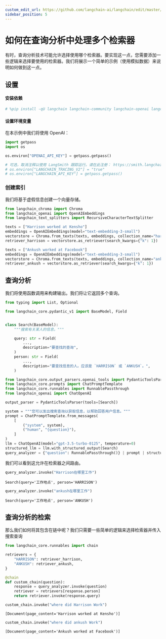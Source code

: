 ```yaml
---
custom_edit_url: https://github.com/langchain-ai/langchain/edit/master/docs/docs/how_to/query_multiple_retrievers.ipynb
sidebar_position: 5
---
```


# 如何在查询分析中处理多个检索器

有时，查询分析技术可能允许选择使用哪个检索器。要实现这一点，您需要添加一些逻辑来选择要使用的检索器。我们将展示一个简单的示例（使用模拟数据）来说明如何做到这一点。

## 设置
#### 安装依赖


```python
# %pip install -qU langchain langchain-community langchain-openai langchain-chroma
```

#### 设置环境变量

在本示例中我们将使用 OpenAI：


```python
import getpass
import os

os.environ["OPENAI_API_KEY"] = getpass.getpass()

# 可选，取消注释以使用 LangSmith 跟踪运行。请在此注册： https://smith.langchain.com.
# os.environ["LANGCHAIN_TRACING_V2"] = "true"
# os.environ["LANGCHAIN_API_KEY"] = getpass.getpass()
```

### 创建索引

我们将基于虚假信息创建一个向量存储。

```python
from langchain_chroma import Chroma
from langchain_openai import OpenAIEmbeddings
from langchain_text_splitters import RecursiveCharacterTextSplitter

texts = ["Harrison worked at Kensho"]
embeddings = OpenAIEmbeddings(model="text-embedding-3-small")
vectorstore = Chroma.from_texts(texts, embeddings, collection_name="harrison")
retriever_harrison = vectorstore.as_retriever(search_kwargs={"k": 1})

texts = ["Ankush worked at Facebook"]
embeddings = OpenAIEmbeddings(model="text-embedding-3-small")
vectorstore = Chroma.from_texts(texts, embeddings, collection_name="ankush")
retriever_ankush = vectorstore.as_retriever(search_kwargs={"k": 1})
```

## 查询分析

我们将使用函数调用来构建输出。我们将让它返回多个查询。

```python
from typing import List, Optional

from langchain_core.pydantic_v1 import BaseModel, Field


class Search(BaseModel):
    """搜索有关某人的信息。"""

    query: str = Field(
        ...,
        description="要查找的查询",
    )
    person: str = Field(
        ...,
        description="要查找信息的人。应该是 `HARRISON` 或 `ANKUSH`。",
    )
```

```python
from langchain_core.output_parsers.openai_tools import PydanticToolsParser
from langchain_core.prompts import ChatPromptTemplate
from langchain_core.runnables import RunnablePassthrough
from langchain_openai import ChatOpenAI

output_parser = PydanticToolsParser(tools=[Search])

system = """您可以发出搜索查询以获取信息，以帮助回答用户信息。"""
prompt = ChatPromptTemplate.from_messages(
    [
        ("system", system),
        ("human", "{question}"),
    ]
)
llm = ChatOpenAI(model="gpt-3.5-turbo-0125", temperature=0)
structured_llm = llm.with_structured_output(Search)
query_analyzer = {"question": RunnablePassthrough()} | prompt | structured_llm
```

我们可以看到这允许在检索器之间路由。

```python
query_analyzer.invoke("Harrison在哪里工作")
```

```output
Search(query='工作地点', person='HARRISON')
```

```python
query_analyzer.invoke("ankush在哪里工作")
```

```output
Search(query='工作地点', person='ANKUSH')
```

## 查询分析的检索

那么我们如何将其包含在链中呢？我们只需要一些简单的逻辑来选择检索器并传入搜索查询


```python
from langchain_core.runnables import chain
```


```python
retrievers = {
    "HARRISON": retriever_harrison,
    "ANKUSH": retriever_ankush,
}
```


```python
@chain
def custom_chain(question):
    response = query_analyzer.invoke(question)
    retriever = retrievers[response.person]
    return retriever.invoke(response.query)
```


```python
custom_chain.invoke("where did Harrison Work")
```



```output
[Document(page_content='Harrison worked at Kensho')]
```



```python
custom_chain.invoke("where did ankush Work")
```



```output
[Document(page_content='Ankush worked at Facebook')]
```